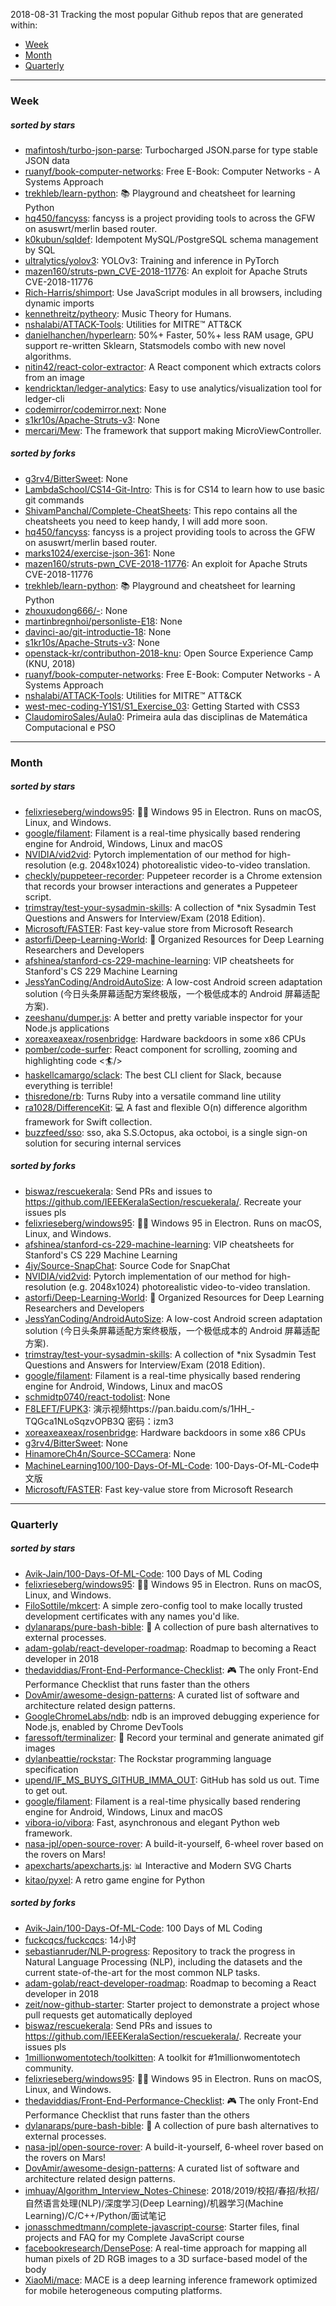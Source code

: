 2018-08-31
Tracking the most popular Github repos that are generated within: 
* [Week](https://github.com/polebug/github_trending_spider/blob/master/2018-08-31.md#week)
* [Month](https://github.com/polebug/github_trending_spider/blob/master/2018-08-31.md#month)
* [Quarterly](https://github.com/polebug/github_trending_spider/blob/master/2018-08-31.md#quarterly)
--- 
### Week 
##### sorted by stars 
* [mafintosh/turbo-json-parse](https://github.com/mafintosh/turbo-json-parse): Turbocharged JSON.parse for type stable JSON data
* [ruanyf/book-computer-networks](https://github.com/ruanyf/book-computer-networks): Free E-Book: Computer Networks - A Systems Approach
* [trekhleb/learn-python](https://github.com/trekhleb/learn-python): 📚 Playground and cheatsheet for learning Python
* [hq450/fancyss](https://github.com/hq450/fancyss): fancyss is a project providing tools to across the GFW on asuswrt/merlin based router.
* [k0kubun/sqldef](https://github.com/k0kubun/sqldef): Idempotent MySQL/PostgreSQL schema management by SQL
* [ultralytics/yolov3](https://github.com/ultralytics/yolov3): YOLOv3: Training and inference in PyTorch
* [mazen160/struts-pwn_CVE-2018-11776](https://github.com/mazen160/struts-pwn_CVE-2018-11776):  An exploit for Apache Struts CVE-2018-11776
* [Rich-Harris/shimport](https://github.com/Rich-Harris/shimport): Use JavaScript modules in all browsers, including dynamic imports
* [kennethreitz/pytheory](https://github.com/kennethreitz/pytheory): Music Theory for Humans.
* [nshalabi/ATTACK-Tools](https://github.com/nshalabi/ATTACK-Tools): Utilities for MITRE™ ATT&CK
* [danielhanchen/hyperlearn](https://github.com/danielhanchen/hyperlearn): 50%+ Faster, 50%+ less RAM usage, GPU support re-written Sklearn, Statsmodels combo with new novel algorithms.
* [nitin42/react-color-extractor](https://github.com/nitin42/react-color-extractor): A React component which extracts colors from an image
* [kendricktan/ledger-analytics](https://github.com/kendricktan/ledger-analytics): Easy to use analytics/visualization tool for ledger-cli
* [codemirror/codemirror.next](https://github.com/codemirror/codemirror.next): None
* [s1kr10s/Apache-Struts-v3](https://github.com/s1kr10s/Apache-Struts-v3): None
* [mercari/Mew](https://github.com/mercari/Mew): The framework that support making MicroViewController.
##### sorted by forks 
* [g3rv4/BitterSweet](https://github.com/g3rv4/BitterSweet): None
* [LambdaSchool/CS14-Git-Intro](https://github.com/LambdaSchool/CS14-Git-Intro): This is for CS14 to learn how to use basic git commands
* [ShivamPanchal/Complete-CheatSheets](https://github.com/ShivamPanchal/Complete-CheatSheets): This repo contains all the cheatsheets you need to keep handy, I will add more soon.
* [hq450/fancyss](https://github.com/hq450/fancyss): fancyss is a project providing tools to across the GFW on asuswrt/merlin based router.
* [marks1024/exercise-json-361](https://github.com/marks1024/exercise-json-361): None
* [mazen160/struts-pwn_CVE-2018-11776](https://github.com/mazen160/struts-pwn_CVE-2018-11776):  An exploit for Apache Struts CVE-2018-11776
* [trekhleb/learn-python](https://github.com/trekhleb/learn-python): 📚 Playground and cheatsheet for learning Python
* [zhouxudong666/-](https://github.com/zhouxudong666/-): None
* [martinbregnhoi/personliste-E18](https://github.com/martinbregnhoi/personliste-E18): None
* [davinci-ao/git-introductie-18](https://github.com/davinci-ao/git-introductie-18): None
* [s1kr10s/Apache-Struts-v3](https://github.com/s1kr10s/Apache-Struts-v3): None
* [openstack-kr/contributhon-2018-knu](https://github.com/openstack-kr/contributhon-2018-knu): Open Source Experience Camp (KNU, 2018)
* [ruanyf/book-computer-networks](https://github.com/ruanyf/book-computer-networks): Free E-Book: Computer Networks - A Systems Approach
* [nshalabi/ATTACK-Tools](https://github.com/nshalabi/ATTACK-Tools): Utilities for MITRE™ ATT&CK
* [west-mec-coding-Y1S1/S1_Exercise_03](https://github.com/west-mec-coding-Y1S1/S1_Exercise_03): Getting Started with CSS3
* [ClaudomiroSales/Aula0](https://github.com/ClaudomiroSales/Aula0): Primeira aula das disciplinas de Matemática Computacional e PSO
--- 
### Month 
##### sorted by stars 
* [felixrieseberg/windows95](https://github.com/felixrieseberg/windows95): 💩🚀 Windows 95 in Electron. Runs on macOS, Linux, and Windows.
* [google/filament](https://github.com/google/filament): Filament is a real-time physically based rendering engine for Android, Windows, Linux and macOS
* [NVIDIA/vid2vid](https://github.com/NVIDIA/vid2vid): Pytorch implementation of our method for high-resolution (e.g. 2048x1024) photorealistic video-to-video translation.
* [checkly/puppeteer-recorder](https://github.com/checkly/puppeteer-recorder): Puppeteer recorder is a Chrome extension that records your browser interactions and generates a  Puppeteer script.
* [trimstray/test-your-sysadmin-skills](https://github.com/trimstray/test-your-sysadmin-skills): A collection of *nix Sysadmin Test Questions and Answers for Interview/Exam (2018 Edition).
* [Microsoft/FASTER](https://github.com/Microsoft/FASTER): Fast key-value store from Microsoft Research
* [astorfi/Deep-Learning-World](https://github.com/astorfi/Deep-Learning-World): :satellite: Organized Resources for Deep Learning Researchers and Developers
* [afshinea/stanford-cs-229-machine-learning](https://github.com/afshinea/stanford-cs-229-machine-learning): VIP cheatsheets for Stanford's CS 229 Machine Learning
* [JessYanCoding/AndroidAutoSize](https://github.com/JessYanCoding/AndroidAutoSize): A low-cost Android screen adaptation solution (今日头条屏幕适配方案终极版，一个极低成本的 Android 屏幕适配方案).
* [zeeshanu/dumper.js](https://github.com/zeeshanu/dumper.js): A better and pretty variable inspector for your Node.js applications
* [xoreaxeaxeax/rosenbridge](https://github.com/xoreaxeaxeax/rosenbridge): Hardware backdoors in some x86 CPUs
* [pomber/code-surfer](https://github.com/pomber/code-surfer): React component for scrolling, zooming and highlighting code <🏄/>
* [haskellcamargo/sclack](https://github.com/haskellcamargo/sclack): The best CLI client for Slack, because everything is terrible!
* [thisredone/rb](https://github.com/thisredone/rb): Turns Ruby into a versatile command line utility
* [ra1028/DifferenceKit](https://github.com/ra1028/DifferenceKit): 💻 A fast and flexible O(n) difference algorithm framework for Swift collection.
* [buzzfeed/sso](https://github.com/buzzfeed/sso): sso, aka S.S.Octopus, aka octoboi, is a single sign-on solution for securing internal services
##### sorted by forks 
* [biswaz/rescuekerala](https://github.com/biswaz/rescuekerala): Send PRs and issues to https://github.com/IEEEKeralaSection/rescuekerala/. Recreate your issues pls
* [felixrieseberg/windows95](https://github.com/felixrieseberg/windows95): 💩🚀 Windows 95 in Electron. Runs on macOS, Linux, and Windows.
* [afshinea/stanford-cs-229-machine-learning](https://github.com/afshinea/stanford-cs-229-machine-learning): VIP cheatsheets for Stanford's CS 229 Machine Learning
* [4jy/Source-SnapChat](https://github.com/4jy/Source-SnapChat): Source Code for SnapChat
* [NVIDIA/vid2vid](https://github.com/NVIDIA/vid2vid): Pytorch implementation of our method for high-resolution (e.g. 2048x1024) photorealistic video-to-video translation.
* [astorfi/Deep-Learning-World](https://github.com/astorfi/Deep-Learning-World): :satellite: Organized Resources for Deep Learning Researchers and Developers
* [JessYanCoding/AndroidAutoSize](https://github.com/JessYanCoding/AndroidAutoSize): A low-cost Android screen adaptation solution (今日头条屏幕适配方案终极版，一个极低成本的 Android 屏幕适配方案).
* [trimstray/test-your-sysadmin-skills](https://github.com/trimstray/test-your-sysadmin-skills): A collection of *nix Sysadmin Test Questions and Answers for Interview/Exam (2018 Edition).
* [google/filament](https://github.com/google/filament): Filament is a real-time physically based rendering engine for Android, Windows, Linux and macOS
* [schmidtp0740/react-todolist](https://github.com/schmidtp0740/react-todolist): None
* [F8LEFT/FUPK3](https://github.com/F8LEFT/FUPK3): 演示视频https://pan.baidu.com/s/1HH_-TQGca1NLoSqzvOPB3Q 密码：izm3
* [xoreaxeaxeax/rosenbridge](https://github.com/xoreaxeaxeax/rosenbridge): Hardware backdoors in some x86 CPUs
* [g3rv4/BitterSweet](https://github.com/g3rv4/BitterSweet): None
* [HinamoreCh4n/Source-SCCamera](https://github.com/HinamoreCh4n/Source-SCCamera): None
* [MachineLearning100/100-Days-Of-ML-Code](https://github.com/MachineLearning100/100-Days-Of-ML-Code): 100-Days-Of-ML-Code中文版
* [Microsoft/FASTER](https://github.com/Microsoft/FASTER): Fast key-value store from Microsoft Research
--- 
### Quarterly 
##### sorted by stars 
* [Avik-Jain/100-Days-Of-ML-Code](https://github.com/Avik-Jain/100-Days-Of-ML-Code): 100 Days of ML Coding
* [felixrieseberg/windows95](https://github.com/felixrieseberg/windows95): 💩🚀 Windows 95 in Electron. Runs on macOS, Linux, and Windows.
* [FiloSottile/mkcert](https://github.com/FiloSottile/mkcert): A simple zero-config tool to make locally trusted development certificates with any names you'd like.
* [dylanaraps/pure-bash-bible](https://github.com/dylanaraps/pure-bash-bible): 📖 A collection of pure bash alternatives to external processes.
* [adam-golab/react-developer-roadmap](https://github.com/adam-golab/react-developer-roadmap): Roadmap to becoming a React developer in 2018
* [thedaviddias/Front-End-Performance-Checklist](https://github.com/thedaviddias/Front-End-Performance-Checklist): 🎮 The only Front-End Performance Checklist that runs faster than the others
* [DovAmir/awesome-design-patterns](https://github.com/DovAmir/awesome-design-patterns): A curated list of software and architecture related design patterns.
* [GoogleChromeLabs/ndb](https://github.com/GoogleChromeLabs/ndb): ndb is an improved debugging experience for Node.js, enabled by Chrome DevTools
* [faressoft/terminalizer](https://github.com/faressoft/terminalizer): 🦄 Record your terminal and generate animated gif images
* [dylanbeattie/rockstar](https://github.com/dylanbeattie/rockstar): The Rockstar programming language specification
* [upend/IF_MS_BUYS_GITHUB_IMMA_OUT](https://github.com/upend/IF_MS_BUYS_GITHUB_IMMA_OUT): GitHub has sold us out. Time to get out.
* [google/filament](https://github.com/google/filament): Filament is a real-time physically based rendering engine for Android, Windows, Linux and macOS
* [vibora-io/vibora](https://github.com/vibora-io/vibora): Fast, asynchronous and elegant Python web framework.
* [nasa-jpl/open-source-rover](https://github.com/nasa-jpl/open-source-rover): A build-it-yourself, 6-wheel rover based on the rovers on Mars!
* [apexcharts/apexcharts.js](https://github.com/apexcharts/apexcharts.js): 📊 Interactive and Modern SVG Charts
* [kitao/pyxel](https://github.com/kitao/pyxel): A retro game engine for Python
##### sorted by forks 
* [Avik-Jain/100-Days-Of-ML-Code](https://github.com/Avik-Jain/100-Days-Of-ML-Code): 100 Days of ML Coding
* [fuckcqcs/fuckcqcs](https://github.com/fuckcqcs/fuckcqcs): 14小时
* [sebastianruder/NLP-progress](https://github.com/sebastianruder/NLP-progress): Repository to track the progress in Natural Language Processing (NLP), including the datasets and the current state-of-the-art for the most common NLP tasks.
* [adam-golab/react-developer-roadmap](https://github.com/adam-golab/react-developer-roadmap): Roadmap to becoming a React developer in 2018
* [zeit/now-github-starter](https://github.com/zeit/now-github-starter): Starter project to demonstrate a project whose pull requests get automatically deployed
* [biswaz/rescuekerala](https://github.com/biswaz/rescuekerala): Send PRs and issues to https://github.com/IEEEKeralaSection/rescuekerala/. Recreate your issues pls
* [1millionwomentotech/toolkitten](https://github.com/1millionwomentotech/toolkitten): A toolkit for #1millionwomentotech community.
* [felixrieseberg/windows95](https://github.com/felixrieseberg/windows95): 💩🚀 Windows 95 in Electron. Runs on macOS, Linux, and Windows.
* [thedaviddias/Front-End-Performance-Checklist](https://github.com/thedaviddias/Front-End-Performance-Checklist): 🎮 The only Front-End Performance Checklist that runs faster than the others
* [dylanaraps/pure-bash-bible](https://github.com/dylanaraps/pure-bash-bible): 📖 A collection of pure bash alternatives to external processes.
* [nasa-jpl/open-source-rover](https://github.com/nasa-jpl/open-source-rover): A build-it-yourself, 6-wheel rover based on the rovers on Mars!
* [DovAmir/awesome-design-patterns](https://github.com/DovAmir/awesome-design-patterns): A curated list of software and architecture related design patterns.
* [imhuay/Algorithm_Interview_Notes-Chinese](https://github.com/imhuay/Algorithm_Interview_Notes-Chinese): 2018/2019/校招/春招/秋招/自然语言处理(NLP)/深度学习(Deep Learning)/机器学习(Machine Learning)/C/C++/Python/面试笔记
* [jonasschmedtmann/complete-javascript-course](https://github.com/jonasschmedtmann/complete-javascript-course): Starter files, final projects and FAQ for my Complete JavaScript course
* [facebookresearch/DensePose](https://github.com/facebookresearch/DensePose): A real-time approach for mapping all human pixels of 2D RGB images to a 3D surface-based model of the body
* [XiaoMi/mace](https://github.com/XiaoMi/mace): MACE is a deep learning inference framework optimized for mobile heterogeneous computing platforms.
